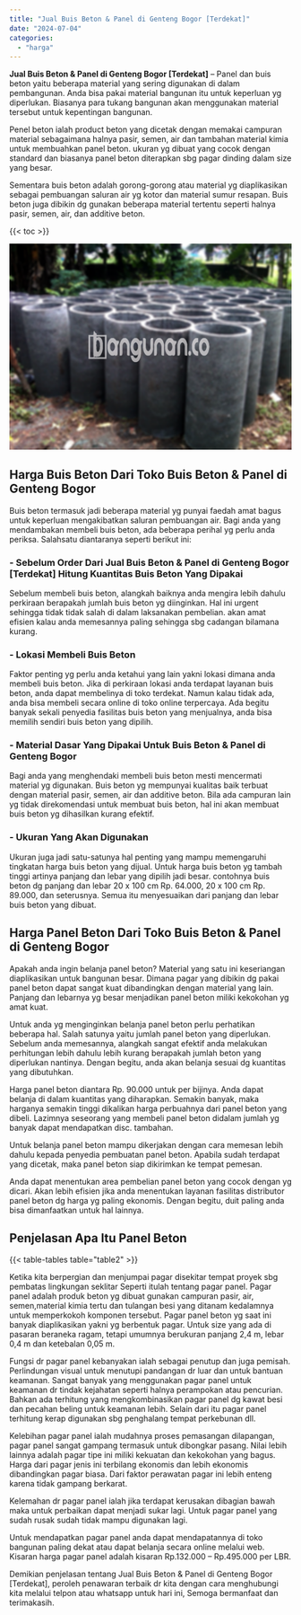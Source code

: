```yaml
---
title: "Jual Buis Beton & Panel di Genteng Bogor [Terdekat]"
date: "2024-07-04"
categories: 
  - "harga"
---
```


**Jual Buis Beton & Panel di Genteng Bogor \[Terdekat\]** – Panel dan buis beton yaitu beberapa material yang sering digunakan di dalam pembangunan. Anda bisa pakai material bangunan itu untuk keperluan yg diperlukan. Biasanya para tukang bangunan akan menggunakan material tersebut untuk kepentingan bangunan.

Penel beton ialah product beton yang dicetak dengan memakai campuran material sebagaimana halnya pasir, semen, air dan tambahan material kimia untuk membuahkan panel beton. ukuran yg dibuat yang cocok dengan standard dan biasanya panel beton diterapkan sbg pagar dinding dalam size yang besar.

Sementara buis beton adalah gorong-gorong atau material yg diaplikasikan sebagai pembuangan saluran air yg kotor dan material sumur resapan. Buis beton juga dibikin dg gunakan beberapa material tertentu seperti halnya pasir, semen, air, dan additive beton.

{{< toc >}}

![Jual Buis Beton & Panel di Genteng Bogor [Terdekat]](/images/jual-panel-buis-beton-murah-11.png)

## Harga Buis Beton Dari Toko Buis Beton & Panel di Genteng Bogor

Buis beton termasuk jadi beberapa material yg punyai faedah amat bagus untuk keperluan mengakibatkan saluran pembuangan air. Bagi anda yang mendambakan membeli buis beton, ada beberapa perihal yg perlu anda periksa. Salahsatu diantaranya seperti berikut ini:

### \- Sebelum Order Dari Jual Buis Beton & Panel di Genteng Bogor \[Terdekat\] Hitung Kuantitas Buis Beton Yang Dipakai

Sebelum membeli buis beton, alangkah baiknya anda mengira lebih dahulu perkiraan berapakah jumlah buis beton yg diinginkan. Hal ini urgent sehingga tidak tidak salah di dalam laksanakan pembelian. akan amat efisien kalau anda memesannya paling sehingga sbg cadangan bilamana kurang.

### \- Lokasi Membeli Buis Beton

Faktor penting yg perlu anda ketahui yang lain yakni lokasi dimana anda membeli buis beton. Jika di perkiraan lokasi anda terdapat layanan buis beton, anda dapat membelinya di toko terdekat. Namun kalau tidak ada, anda bisa membeli secara online di toko online terpercaya. Ada begitu banyak sekali penyedia fasilitas buis beton yang menjualnya, anda bisa memilih sendiri buis beton yang dipilih.

### \- Material Dasar Yang Dipakai Untuk Buis Beton & Panel di Genteng Bogor

Bagi anda yang menghendaki membeli buis beton mesti mencermati material yg digunakan. Buis beton yg mempunyai kualitas baik terbuat dengan material pasir, semen, air dan additive beton. Bila ada campuran lain yg tidak direkomendasi untuk membuat buis beton, hal ini akan membuat buis beton yg dihasilkan kurang efektif.

### \- Ukuran Yang Akan Digunakan

Ukuran juga jadi satu-satunya hal penting yang mampu memengaruhi tingkatan harga buis beton yang dijual. Untuk harga buis beton yg tambah tinggi artinya panjang dan lebar yang dipilih jadi besar. contohnya buis beton dg panjang dan lebar 20 x 100 cm Rp. 64.000, 20 x 100 cm Rp. 89.000, dan seterusnya. Semua itu menyesuaikan dari panjang dan lebar buis beton yang dibuat.

## Harga Panel Beton Dari Toko Buis Beton & Panel di Genteng Bogor

Apakah anda ingin belanja panel beton? Material yang satu ini keseriangan diaplikasikan untuk bangunan besar. Dimana pagar yang dibikin dg pakai panel beton dapat sangat kuat dibandingkan dengan material yang lain. Panjang dan lebarnya yg besar menjadikan panel beton miliki kekokohan yg amat kuat.

Untuk anda yg menginginkan belanja panel beton perlu perhatikan beberapa hal. Salah satunya yaitu jumlah panel beton yang diperlukan. Sebelum anda memesannya, alangkah sangat efektif anda melakukan perhitungan lebih dahulu lebih kurang berapakah jumlah beton yang diperlukan nantinya. Dengan begitu, anda akan belanja sesuai dg kuantitas yang dibutuhkan.

Harga panel beton diantara Rp. 90.000 untuk per bijinya. Anda dapat belanja di dalam kuantitas yang diharapkan. Semakin banyak, maka harganya semakin tinggi dikalikan harga perbuahnya dari panel beton yang dibeli. Lazimnya seseorang yang membeli panel beton didalam jumlah yg banyak dapat mendapatkan disc. tambahan.

Untuk belanja panel beton mampu dikerjakan dengan cara memesan lebih dahulu kepada penyedia pembuatan panel beton. Apabila sudah terdapat yang dicetak, maka panel beton siap dikirimkan ke tempat pemesan.

Anda dapat menentukan area pembelian panel beton yang cocok dengan yg dicari. Akan lebih efisien jika anda menentukan layanan fasilitas distributor panel beton dg harga yg paling ekonomis. Dengan begitu, duit paling anda bisa dimanfaatkan untuk hal lainnya.

## Penjelasan Apa Itu Panel Beton

{{< table-tables table="table2" >}}

Ketika kita berpergian dan menjumpai pagar disekitar tempat proyek sbg pembatas lingkungan seklitar Seperti itulah tentang pagar panel. Pagar panel adalah produk beton yg dibuat gunakan campuran pasir, air, semen,material kimia tertu dan tulangan besi yang ditanam kedalamnya untuk memperkokoh komponen tersebut. Pagar panel beton yg saat ini banyak diaplikasikan yakni yg berbentuk pagar. Untuk size yang ada di pasaran beraneka ragam, tetapi umumnya berukuran panjang 2,4 m, lebar 0,4 m dan ketebalan 0,05 m.

Fungsi dr pagar panel kebanyakan ialah sebagai penutup dan juga pemisah. Perlindungan visual untuk menutupi pandangan dr luar dan untuk bantuan keamanan. Sangat banyak yang menggunakan pagar panel untuk keamanan dr tindak kejahatan seperti halnya perampokan atau pencurian. Bahkan ada terhitung yang mengkombinasikan pagar panel dg kawat besi dan pecahan beling untuk keamanan lebih. Selain dari itu pagar panel terhitung kerap digunakan sbg penghalang tempat perkebunan dll.

Kelebihan pagar panel ialah mudahnya proses pemasangan dilapangan, pagar panel sangat gampang termasuk untuk dibongkar pasang. Nilai lebih lainnya adalah pagar tipe ini miliki kekuatan dan kekokohan yang bagus. Harga dari pagar jenis ini terbilang ekonomis dan lebih ekonomis dibandingkan pagar biasa. Dari faktor perawatan pagar ini lebih enteng karena tidak gampang berkarat.

Kelemahan dr pagar panel ialah jika terdapat kerusakan dibagian bawah maka untuk perbaikan dapat menjadi sukar lagi. Untuk pagar panel yang sudah rusak sudah tidak mampu digunakan lagi.

Untuk mendapatkan pagar panel anda dapat mendapatannya di toko bangunan paling dekat atau dapat belanja secara online melalui web. Kisaran harga pagar panel adalah kisaran Rp.132.000 – Rp.495.000 per LBR.

Demikian penjelasan tentang Jual Buis Beton & Panel di Genteng Bogor \[Terdekat\], peroleh penawaran terbaik dr kita dengan cara menghubungi kita melalui telpon atau whatsapp untuk hari ini, Semoga bermanfaat dan terimakasih.
